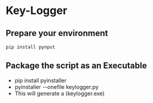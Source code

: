 # Key-Logger

## Prepare your environment
```
pip install pynput

```

## Package the script as an Executable
+ pip install pyinstaller
+ pyinstaller --onefile keylogger.py
+ This will generate a (keylogger.exe)
